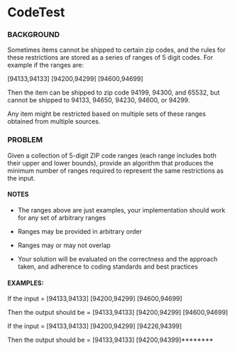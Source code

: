 # CodeTest

### BACKGROUND

Sometimes items cannot be shipped to certain zip codes, and the rules for these restrictions are stored as a series of ranges of 5 digit codes. For example if the ranges are:


[94133,94133] [94200,94299] [94600,94699]


Then the item can be shipped to zip code 94199, 94300, and 65532, but cannot be shipped to 94133, 94650, 94230, 94600, or 94299.

Any item might be restricted based on multiple sets of these ranges obtained from multiple sources.


### PROBLEM

Given a collection of 5-digit ZIP code ranges (each range includes both their upper and lower bounds), provide an algorithm that produces the minimum number of ranges required to represent the same restrictions as the input.


#### NOTES

- The ranges above are just examples, your implementation should work for any set of arbitrary ranges

- Ranges may be provided in arbitrary order

- Ranges may or may not overlap

- Your solution will be evaluated on the correctness and the approach taken, and adherence to coding standards and best practices

 

#### EXAMPLES:

If the input = [94133,94133] [94200,94299] [94600,94699]

Then the output should be = [94133,94133] [94200,94299] [94600,94699]

 

If the input = [94133,94133] [94200,94299] [94226,94399]

Then the output should be = [94133,94133] [94200,94399]********